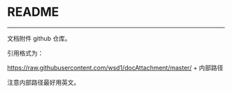 # README
---

文档附件 github 仓库。

引用格式为：

https://raw.githubusercontent.com/wsd1/docAttachment/master/ + 内部路径

注意内部路径最好用英文。

